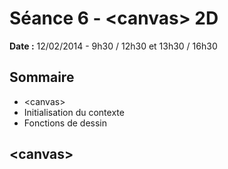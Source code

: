 # Séance 6 - \<canvas\> 2D

**Date :** 12/02/2014 - 9h30 / 12h30 et 13h30 / 16h30


## Sommaire

* \<canvas\>
* Initialisation du contexte
* Fonctions de dessin


## \<canvas\>

